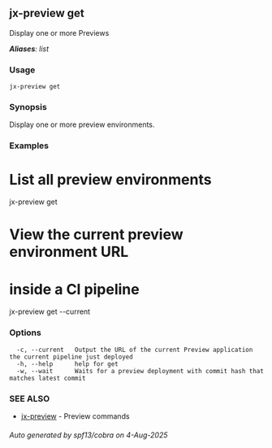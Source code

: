 ## jx-preview get

Display one or more Previews

***Aliases**: list*

### Usage

```
jx-preview get
```

### Synopsis

Display one or more preview environments.

### Examples

  # List all preview environments
  jx-preview get
  
  # View the current preview environment URL
  # inside a CI pipeline
  jx-preview get --current

### Options

```
  -c, --current   Output the URL of the current Preview application the current pipeline just deployed
  -h, --help      help for get
  -w, --wait      Waits for a preview deployment with commit hash that matches latest commit
```

### SEE ALSO

* [jx-preview](jx-preview.md)	 - Preview commands

###### Auto generated by spf13/cobra on 4-Aug-2025
